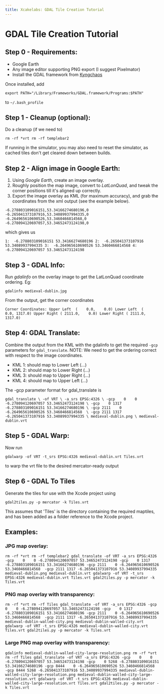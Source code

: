 ```yaml
---
title: Xcakelabs: GDAL Tile Creation Tutorial
---
```


GDAL Tile Creation Tutorial
===========================

Step 0 - Requirements:
----------------------
* Google Earth
* Any image editor supporting PNG export (I suggest Pixelmator)
* Install the GDAL framework from [Kyngchaos](http://www.kyngchaos.com/software:frameworks "GDAL framework")

Once installed, add 

`
	export PATH="/Library/Frameworks/GDAL.framework/Programs:$PATH"
`

to `~/.bash_profile`

Step 1 - Cleanup (optional):
----------------------------
Do a cleanup (if we need to)

`
	rm -rf *vrt
	rm -rf templebar2
`

If running in the simulator, you may also need to reset the simulator, as cached tiles don't get cleared down between builds.

Step 2 - Align image in Google Earth:
-------------------------------------
1. Using *Google Earth*, create an image overlay.
2. Roughly position the map image, convert to *LatLonQuad*, and tweak the corner positions till it's aligned up correctly.
3. Export the image overlay as KML (for maximum accuracy), and grab the coordinates from the xml output (see the example below).

`
	-6.278803109016151,53.34166274680196,0 -6.265041373107916,53.34089937994335,0 -6.264965610690526,53.3460466814568,0 -6.278094120697057,53.34652473124198,0 
`

which gives us

`
	1:	-6.278803109016151 53.34166274680196
	2:	-6.265041373107916 53.34089937994335
	3:	-6.264965610690526 53.3460466814568
	4:	-6.278094120697057 53.34652473124198
`

Step 3 - GDAL Info:
-------------------
Run *gdalinfo* on the overlay image to get the LatLonQuad coordinate ordering. Eg:

`
	gdalinfo medieval-dublin.jpg
`

From the output, get the corner coordinates

`
	Corner Coordinates:
	Upper Left  (    0.0,    0.0)
	Lower Left  (    0.0, 1317.0)
	Upper Right ( 2111.0,    0.0)
	Lower Right ( 2111.0, 1317.0)
`

Step 4: GDAL Translate:
-----------------------
Combine the output from the KML with the gdalinfo to get the required `-gcp` parameters for `gdal_translate`. NOTE: We need to get the ordering correct with respect to the image coordinates.

* KML 1: should map to Lower Left  (...)
* KML 2: should map to Lower Right (...)
* KML 3: should map to Upper Right (...)
* KML 4: should map to Upper Left  (...)

The -gcp parameter format for gdal_translate is

`
	gdal_translate \
	-of VRT \
	-a_srs EPSG:4326 \
	-gcp    0    0 -6.278094120697057 53.34652473124198 \
	-gcp    0 1317 -6.278803109016151 53.34166274680196 \
	-gcp 2111    0 -6.264965610690526 53.3460466814568  \
	-gcp 2111 1317 -6.265041373107916 53.34089937994335 \
	medieval-dublin.png \
	medieval-dublin.vrt
`

Step 5 - GDAL Warp:
-------------------
Now run

`
	gdalwarp -of VRT -t_srs EPSG:4326 medieval-dublin.vrt Tiles.vrt
`

to warp the vrt file to the desired mercator-ready output

Step 6 - GDAL To Tiles
-------
Generate the tiles for use with the Xcode project using

`
	gdal2tiles.py -p mercator -k Tiles.vrt
`

This assumes that 'Tiles' is the directory containing the required maptiles, and has been added as a folder reference to the Xcode project.

Examples:
---------

### JPG map overlay:
`
	rm -rf *vrt
	rm -rf templebar2
	gdal_translate -of VRT -a_srs EPSG:4326 -gcp    0    0 -6.278094120697057 53.34652473124198 -gcp    0 1317 -6.278803109016151 53.34166274680196 -gcp 2111    0 -6.264965610690526 53.3460466814568  -gcp 2111 1317 -6.265041373107916 53.34089937994335 medieval-dublin.png medieval-dublin.vrt
	gdalwarp -of VRT -t_srs EPSG:4326 medieval-dublin.vrt Tiles.vrt
	gdal2tiles.py -p mercator -k Tiles.vrt
`

### PNG map overlay with transparency:
`
	rm -rf *vrt
	rm -rf Tiles
	gdal_translate -of VRT -a_srs EPSG:4326 -gcp    0    0 -6.278094120697057 53.34652473124198 -gcp    0 1317 -6.278803109016151 53.34166274680196 -gcp 2111    0 -6.264965610690526 53.3460466814568  -gcp 2111 1317 -6.265041373107916 53.34089937994335 medieval-dublin-walled-city.png medieval-dublin-walled-city.vrt
	gdalwarp -of VRT -t_srs EPSG:4326 medieval-dublin-walled-city.vrt Tiles.vrt
	gdal2tiles.py -p mercator -k Tiles.vrt
`

### Large PNG map overlay with transparency:
`
	gdalinfo medieval-dublin-walled-city-large-resolution.png
	rm -rf *vrt
	rm -rf Tiles
	gdal_translate -of VRT -a_srs EPSG:4326 -gcp    0    0 -6.278094120697057 53.34652473124198 -gcp    0 5268 -6.278803109016151 53.34166274680196 -gcp 8444    0 -6.264965610690526 53.3460466814568  -gcp 8444 5268 -6.265041373107916 53.34089937994335 medieval-dublin-walled-city-large-resolution.png medieval-dublin-walled-city-large-resolution.vrt
	gdalwarp -of VRT -t_srs EPSG:4326 medieval-dublin-walled-city-large-resolution.vrt Tiles.vrt
	gdal2tiles.py -p mercator -k Tiles.vrt
`